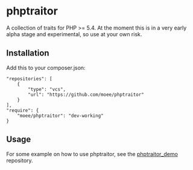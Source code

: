 phptraitor
==========

A collection of traits for PHP >= 5.4. At the moment this is in a very early alpha stage and experimental, so use at your own risk.

Installation
------------

Add this to your composer.json:

    "repositories": [
        {
            "type": "vcs",
            "url": "https://github.com/moee/phptraitor"
        }
    ],
    "require": {
        "moee/phptraitor": "dev-working"
    }

Usage
-----

For some example on how to use phptraitor, see the [phptraitor_demo](https://github.com/moee/phptraitor_demo) repository.
